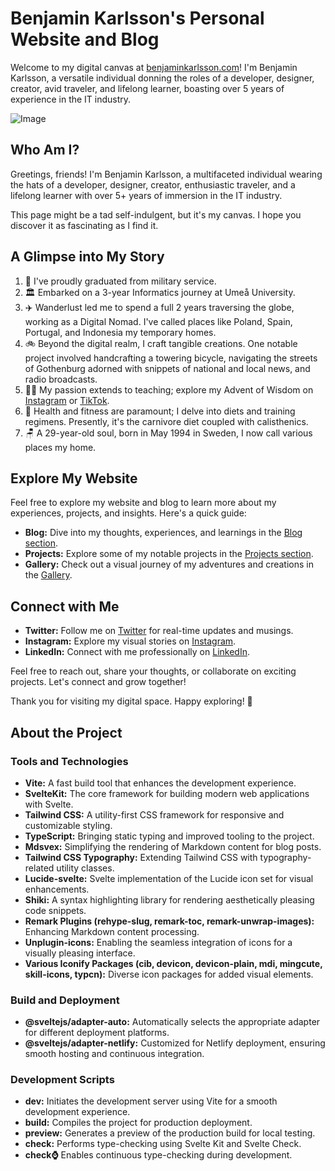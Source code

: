 # Benjamin Karlsson's Personal Website and Blog

Welcome to my digital canvas at [benjaminkarlsson.com](https://benjaminkarlsson.com)! I'm Benjamin Karlsson, a versatile individual donning the roles of a developer, designer, creator, avid traveler, and lifelong learner, boasting over 5 years of experience in the IT industry.

![Image](/asset/about/hogcykel.jpg)

## Who Am I?

Greetings, friends! I'm Benjamin Karlsson, a multifaceted individual wearing the hats of a developer, designer, creator, enthusiastic traveler, and a lifelong learner with over 5+ years of immersion in the IT industry.

This page might be a tad self-indulgent, but it's my canvas. I hope you discover it as fascinating as I find it.

## A Glimpse into My Story

1. 🔫 I've proudly graduated from military service.
2. 🏛️ Embarked on a 3-year Informatics journey at Umeå University.
3. ✈️ Wanderlust led me to spend a full 2 years traversing the globe, working as a Digital Nomad. I've called places like Poland, Spain, Portugal, and Indonesia my temporary homes.
4. 🚲 Beyond the digital realm, I craft tangible creations. One notable project involved handcrafting a towering bicycle, navigating the streets of Gothenburg adorned with snippets of national and local news, and radio broadcasts.
5. 🧑‍🏫 My passion extends to teaching; explore my Advent of Wisdom on [Instagram](https://www.instagram.com/benjimink_/reels/) or [TikTok](https://www.tiktok.com/@benji.karlsson_/video/7314702498151927073).
6. 💪 Health and fitness are paramount; I delve into diets and training regimens. Presently, it's the carnivore diet coupled with calisthenics.
7. 🪑 A 29-year-old soul, born in May 1994 in Sweden, I now call various places my home.

## Explore My Website

Feel free to explore my website and blog to learn more about my experiences, projects, and insights. Here's a quick guide:

- **Blog:** Dive into my thoughts, experiences, and learnings in the [Blog section](https://benjaminkarlsson.com/blog).
- **Projects:** Explore some of my notable projects in the [Projects section](https://benjaminkarlsson.com/projects).
- **Gallery:** Check out a visual journey of my adventures and creations in the [Gallery](https://benjaminkarlsson.com/gallery).

## Connect with Me

- **Twitter:** Follow me on [Twitter](https://twitter.com/benjimink_) for real-time updates and musings.
- **Instagram:** Explore my visual stories on [Instagram](https://www.instagram.com/benjimink_/).
- **LinkedIn:** Connect with me professionally on [LinkedIn](https://www.linkedin.com/in/benjaminkarlsson/).

Feel free to reach out, share your thoughts, or collaborate on exciting projects. Let's connect and grow together!

Thank you for visiting my digital space. Happy exploring! 🚀

## About the Project

### Tools and Technologies

- **Vite:** A fast build tool that enhances the development experience.
- **SvelteKit:** The core framework for building modern web applications with Svelte.
- **Tailwind CSS:** A utility-first CSS framework for responsive and customizable styling.
- **TypeScript:** Bringing static typing and improved tooling to the project.
- **Mdsvex:** Simplifying the rendering of Markdown content for blog posts.
- **Tailwind CSS Typography:** Extending Tailwind CSS with typography-related utility classes.
- **Lucide-svelte:** Svelte implementation of the Lucide icon set for visual enhancements.
- **Shiki:** A syntax highlighting library for rendering aesthetically pleasing code snippets.
- **Remark Plugins (rehype-slug, remark-toc, remark-unwrap-images):** Enhancing Markdown content processing.
- **Unplugin-icons:** Enabling the seamless integration of icons for a visually pleasing interface.
- **Various Iconify Packages (cib, devicon, devicon-plain, mdi, mingcute, skill-icons, typcn):** Diverse icon packages for added visual elements.

### Build and Deployment

- **@sveltejs/adapter-auto:** Automatically selects the appropriate adapter for different deployment platforms.
- **@sveltejs/adapter-netlify:** Customized for Netlify deployment, ensuring smooth hosting and continuous integration.

### Development Scripts

- **dev:** Initiates the development server using Vite for a smooth development experience.
- **build:** Compiles the project for production deployment.
- **preview:** Generates a preview of the production build for local testing.
- **check:** Performs type-checking using Svelte Kit and Svelte Check.
- **check:watch:** Enables continuous type-checking during development.
